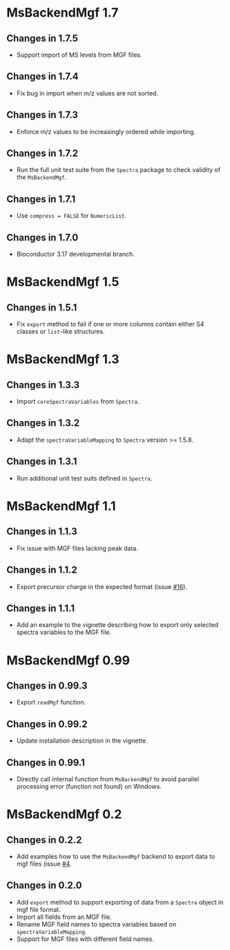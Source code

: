 # MsBackendMgf 1.7

## Changes in 1.7.5

- Support import of MS levels from MGF files.

## Changes in 1.7.4

- Fix bug in import when m/z values are not sorted.

## Changes in 1.7.3

- Enforce m/z values to be increasingly ordered while importing.

## Changes in 1.7.2

- Run the full unit test suite from the `Spectra` package to check validity of
  the `MsBackendMgf`.


## Changes in 1.7.1

- Use `compress = FALSE` for `NumericList`.

## Changes in 1.7.0

- Bioconductor 3.17 developmental branch.


# MsBackendMgf 1.5

## Changes in 1.5.1

- Fix `export` method to fail if one or more columns contain either S4 classes
  or `list`-like structures.

# MsBackendMgf 1.3

## Changes in 1.3.3

- Import `coreSpectraVariables` from `Spectra`.

## Changes in 1.3.2

- Adapt the `spectraVariableMapping` to `Spectra` version >= 1.5.8.

## Changes in 1.3.1

- Run additional unit test suits defined in `Spectra`.

# MsBackendMgf 1.1

## Changes in 1.1.3

- Fix issue with MGF files lacking peak data.

## Changes in 1.1.2

- Export precursor charge in the expected format (issue
  [#16](https://github.com/rformassspectrometry/MsBackendMgf/issues/16)).

## Changes in 1.1.1

- Add an example to the vignette describing how to export only selected spectra
  variables to the MGF file.

# MsBackendMgf 0.99

## Changes in 0.99.3

- Export `readMgf` function.

## Changes in 0.99.2

- Update installation description in the vignette.

## Changes in 0.99.1

- Directly call internal function from `MsBackendMgf` to avoid parallel
  processing error (function not found) on Windows.


# MsBackendMgf 0.2

## Changes in 0.2.2

- Add examples how to use the `MsBackendMgf` backend to export data to mgf
  files (issue
  [#4](https://github.com/rformassspectrometry/MsBackendMgf/issues/4).


## Changes in 0.2.0

- Add `export` method to support exporting of data from a `Spectra` object in
  mgf file format.
- Import all fields from an MGF file.
- Rename MGF field names to spectra variables based on `spectraVariableMapping`.
- Support for MGF files with different field names.
